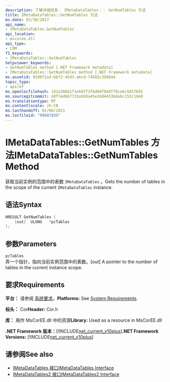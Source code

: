 ```yaml
---
description: 了解详细信息： IMetaDataTables：： GetNumTables 方法
title: IMetaDataTables::GetNumTables 方法
ms.date: 03/30/2017
api_name:
- IMetaDataTables.GetNumTables
api_location:
- mscoree.dll
api_type:
- COM
f1_keywords:
- IMetaDataTables::GetNumTables
helpviewer_keywords:
- GetNumTables method [.NET Framework metadata]
- IMetaDataTables::GetNumTables method [.NET Framework metadata]
ms.assetid: 8196f2a3-bbf2-45d3-a6cd-74502c356644
topic_type:
- apiref
ms.openlocfilehash: 1d1e386b1f1eb0f73fbd0df8ddff9cebc5817692
ms.sourcegitcommit: ddf7edb67715a5b9a45e3dd44536dabc153c1de0
ms.translationtype: MT
ms.contentlocale: zh-CN
ms.lasthandoff: 02/06/2021
ms.locfileid: "99687839"
---
```

# <a name="imetadatatablesgetnumtables-method"></a><span data-ttu-id="a559e-103">IMetaDataTables::GetNumTables 方法</span><span class="sxs-lookup"><span data-stu-id="a559e-103">IMetaDataTables::GetNumTables Method</span></span>

<span data-ttu-id="a559e-104">获取当前实例的范围中的表数 `IMetaDataTables` 。</span><span class="sxs-lookup"><span data-stu-id="a559e-104">Gets the number of tables in the scope of the current `IMetaDataTables` instance.</span></span>  
  
## <a name="syntax"></a><span data-ttu-id="a559e-105">语法</span><span class="sxs-lookup"><span data-stu-id="a559e-105">Syntax</span></span>  
  
```cpp  
HRESULT GetNumTables (  
    [out]  ULONG   *pcTables  
);  
```  
  
## <a name="parameters"></a><span data-ttu-id="a559e-106">参数</span><span class="sxs-lookup"><span data-stu-id="a559e-106">Parameters</span></span>  

 `pcTables`  
 <span data-ttu-id="a559e-107">弄一个指针，指向当前实例范围中的表数。</span><span class="sxs-lookup"><span data-stu-id="a559e-107">[out] A pointer to the number of tables in the current instance scope.</span></span>  
  
## <a name="requirements"></a><span data-ttu-id="a559e-108">要求</span><span class="sxs-lookup"><span data-stu-id="a559e-108">Requirements</span></span>  

 <span data-ttu-id="a559e-109">**平台：** 请参阅 [系统要求](../../get-started/system-requirements.md)。</span><span class="sxs-lookup"><span data-stu-id="a559e-109">**Platforms:** See [System Requirements](../../get-started/system-requirements.md).</span></span>  
  
 <span data-ttu-id="a559e-110">**标头：** Cor</span><span class="sxs-lookup"><span data-stu-id="a559e-110">**Header:** Cor.h</span></span>  
  
 <span data-ttu-id="a559e-111">**库：** 用作 MsCorEE.dll 中的资源</span><span class="sxs-lookup"><span data-stu-id="a559e-111">**Library:** Used as a resource in MsCorEE.dll</span></span>  
  
 <span data-ttu-id="a559e-112">**.NET Framework 版本：**[!INCLUDE[net_current_v10plus](../../../../includes/net-current-v10plus-md.md)]</span><span class="sxs-lookup"><span data-stu-id="a559e-112">**.NET Framework Versions:** [!INCLUDE[net_current_v10plus](../../../../includes/net-current-v10plus-md.md)]</span></span>  
  
## <a name="see-also"></a><span data-ttu-id="a559e-113">请参阅</span><span class="sxs-lookup"><span data-stu-id="a559e-113">See also</span></span>

- [<span data-ttu-id="a559e-114">IMetaDataTables 接口</span><span class="sxs-lookup"><span data-stu-id="a559e-114">IMetaDataTables Interface</span></span>](imetadatatables-interface.md)
- [<span data-ttu-id="a559e-115">IMetaDataTables2 接口</span><span class="sxs-lookup"><span data-stu-id="a559e-115">IMetaDataTables2 Interface</span></span>](imetadatatables2-interface.md)
